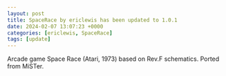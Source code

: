 ```yaml
---
layout: post
title: SpaceRace by ericlewis has been updated to 1.0.1
date: 2024-02-07 13:07:23 +0000
categories: [ericlewis, SpaceRace]
tags: [update]
---
```

Arcade game Space Race (Atari, 1973) based on Rev.F schematics. Ported from MiSTer.
